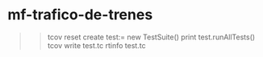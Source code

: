 # mf-trafico-de-trenes

>> tcov reset
>> create test:= new TestSuite()
>> print test.runAllTests()
>> tcov write test.tc
>> rtinfo test.tc
